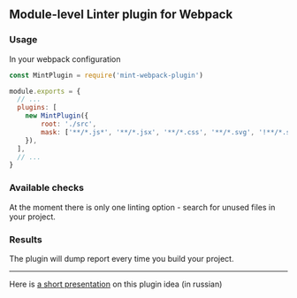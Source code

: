 ## Module-level Linter plugin for Webpack

### Usage

In your webpack configuration

```js
const MintPlugin = require('mint-webpack-plugin')

module.exports = {
  // ...
  plugins: [
    new MintPlugin({
        root: './src',
        mask: ['**/*.js*', '**/*.jsx', '**/*.css', '**/*.svg', '!**/*.spec.js*', '!node_modules/**'] // any suitable globby patterns (https://github.com/sindresorhus/globby)
    }),
  ],
  // ...
}
```


### Available checks

At the moment there is only one linting option - search for unused files in your project.


### Results

The plugin will dump report every time you build your project.



---

Here is [a short presentation](https://docs.google.com/presentation/d/1aUyP524HYkrczFs0Goa4BjsKIaMovMqISRsLidUYmKs/edit?usp=sharing) on this plugin idea (in russian)
